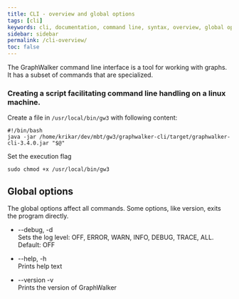 ```yaml
---
title: CLI - overview and global options
tags: [cli]
keywords: cli, documentation, command line, syntax, overview, global options
sidebar: sidebar
permalink: /cli-overview/
toc: false
---
```



The GraphWalker command line interface is a tool for working with graphs. It has a subset of commands that are specialized.


### Creating a script facilitating command line handling on a linux machine.

Create a file in `/usr/local/bin/gw3` with following content:

```
#!/bin/bash
java -jar /home/krikar/dev/mbt/gw3/graphwalker-cli/target/graphwalker-cli-3.4.0.jar "$@"
```

Set the execution flag

```
sudo chmod +x /usr/local/bin/gw3
```

## Global options

The global options affect all commands. Some options, like version, exits the program directly.

* --debug, -d<br>
Sets the log level: OFF, ERROR, WARN, INFO, DEBUG, TRACE, ALL.
Default: OFF<br>

* --help, -h<br>
Prints help text

* --version -v<br>
Prints the version of GraphWalker

